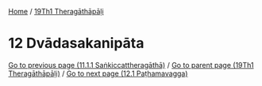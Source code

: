 
[Home](/) / [19Th1 Theragāthāpāḷi](../19Th1.md)

# 12 Dvādasakanipāta


[Go to previous page (11.1.1 Saṅkiccattheragāthā)](11/11.1/11.1.1.md) / [Go to parent page (19Th1 Theragāthāpāḷi)](0.md) / [Go to next page (12.1 Paṭhamavagga)](12/12.1.md)



